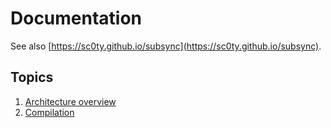 # Documentation
See also [https://sc0ty.github.io/subsync](https://sc0ty.github.io/subsync).

## Topics
1. [Architecture overview](architecture.md)
2. [Compilation](install.md)
